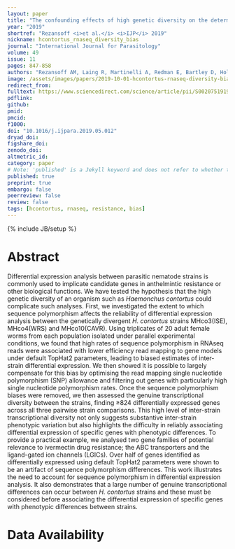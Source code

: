 ```yaml
---
layout: paper
title: "The confounding effects of high genetic diversity on the determination and interpretation of differential gene expression analysis in the parasitic nematode <i>Haemonchus contortus</i>"
year: "2019"
shortref: "Rezansoff <i>et al.</i> <i>IJP</i> 2019"
nickname: hcontortus_rnaseq_diversity_bias
journal: "International Journal for Parasitology"
volume: 49
issue: 11
pages: 847-858
authors: "Rezansoff AM, Laing R, Martinelli A, Redman E, Bartley D, Holroyd N, Devaney E, DOYLE SR, Sargison ND, Cotton JA, Gilleard JS."
image: /assets/images/papers/2019-10-01-hcontortus-rnaseq-diversity-bias.png
redirect_from: 
fulltext: https://www.sciencedirect.com/science/article/pii/S002075191930205X?via%3Dihub
pdflink: 
github: 
pmid: 
pmcid: 
f1000: 
doi: "10.1016/j.ijpara.2019.05.012"
dryad_doi:
figshare_doi: 
zenodo_doi: 
altmetric_id: 
category: paper
# Note: 'published' is a Jekyll keyword and does not refer to whether the paper is published, but rather to whether this Markdown should be part of the rendered site.
published: true
preprint: true
embargo: false	
peerreview: false
review: false
tags: [hcontortus, rnaseq, resistance, bias]
---
```

{% include JB/setup %}

# Abstract 

Differential expression analysis between parasitic nematode strains is commonly used to implicate candidate genes in anthelmintic resistance or other biological functions. We have tested the hypothesis that the high genetic diversity of an organism such as *Haemonchus contortus* could complicate such analyses. First, we investigated the extent to which sequence polymorphism affects the reliability of differential expression analysis between the genetically divergent *H. contortus* strains MHco3(ISE), MHco4(WRS) and MHco10(CAVR). Using triplicates of 20 adult female worms from each population isolated under parallel experimental conditions, we found that high rates of sequence polymorphism in RNAseq reads were associated with lower efficiency read mapping to gene models under default TopHat2 parameters, leading to biased estimates of inter-strain differential expression. We then showed it is possible to largely compensate for this bias by optimising the read mapping single nucleotide polymorphism (SNP) allowance and filtering out genes with particularly high single nucleotide polymorphism rates. Once the sequence polymorphism biases were removed, we then assessed the genuine transcriptional diversity between the strains, finding ≥824 differentially expressed genes across all three pairwise strain comparisons. This high level of inter-strain transcriptional diversity not only suggests substantive inter-strain phenotypic variation but also highlights the difficulty in reliably associating differential expression of specific genes with phenotypic differences. To provide a practical example, we analysed two gene families of potential relevance to ivermectin drug resistance; the ABC transporters and the ligand-gated ion channels (LGICs). Over half of genes identified as differentially expressed using default TopHat2 parameters were shown to be an artifact of sequence polymorphism differences. This work illustrates the need to account for sequence polymorphism in differential expression analysis. It also demonstrates that a large number of genuine transcriptional differences can occur between *H. contortus* strains and these must be considered before associating the differential expression of specific genes with phenotypic differences between strains.

# Data Availability

